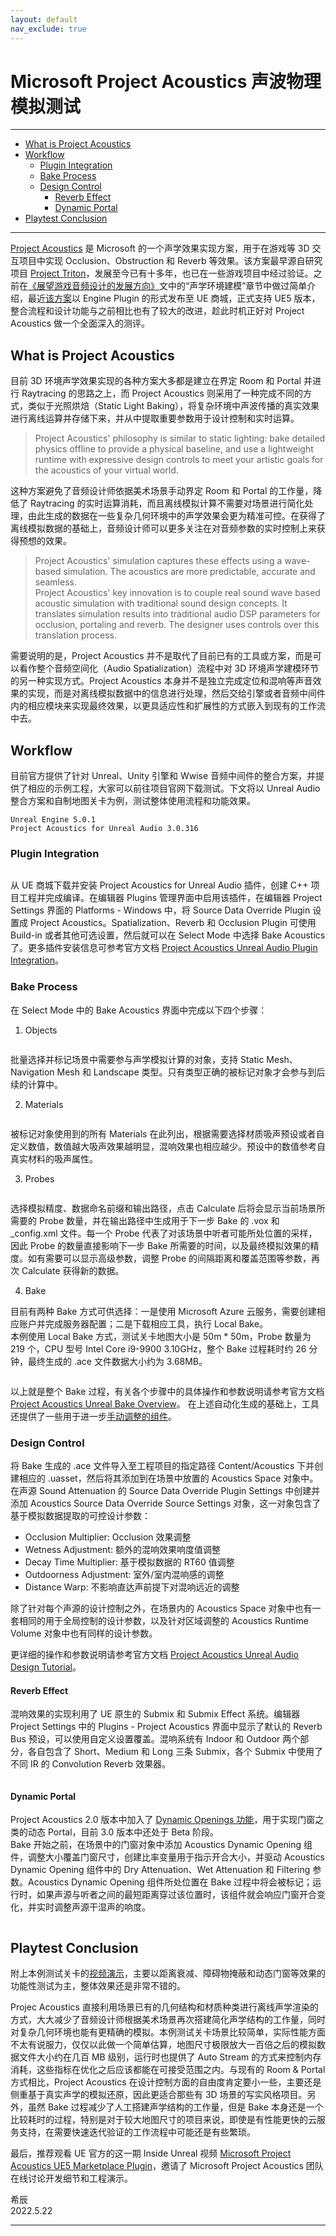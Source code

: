 ```yaml
---
layout: default
nav_exclude: true
---
```


# Microsoft Project Acoustics 声波物理模拟测试

***
<!-- Start Document Outline -->

* [What is Project Acoustics](#what-is-project-acoustics)
* [Workflow](#workflow)
	* [Plugin Integration](#plugin-integration)
	* [Bake Process](#bake-process)
	* [Design Control](#design-control)
		* [Reverb Effect](#reverb-effect)
		* [Dynamic Portal](#dynamic-portal)
* [Playtest Conclusion](#playtest-conclusion)

<!-- End Document Outline -->
***

[Project Acoustics](https://docs.microsoft.com/en-us/gaming/acoustics/what-is-acoustics) 是 Microsoft 的一个声学效果实现方案，用于在游戏等 3D 交互项目中实现 Occlusion、Obstruction 和 Reverb 等效果。该方案最早源自研究项目 [Project Triton](https://www.microsoft.com/en-us/research/project/project-triton/)，发展至今已有十多年，也已在一些游戏项目中经过验证。之前在[《展望游戏音频设计的发展方向》](What-will-The-Next-Gen-of-Game-Audio-Design-be-like.md)文中的“声学环境建模”章节中做过简单介绍，最近[该方案](https://www.unrealengine.com/marketplace/en-US/product/project-acoustics-for-unreal-audio)以 Engine Plugin 的形式发布至 UE 商城，正式支持 UE5 版本，整合流程和设计功能与之前相比也有了较大的改进，趁此时机正好对 Project Acoustics 做一个全面深入的测评。

## What is Project Acoustics

目前 3D 环境声学效果实现的各种方案大多都是建立在界定 Room 和 Portal 并进行 Raytracing 的思路之上，而 Project Acoustics 则采用了一种完成不同的方式，类似于光照烘焙（Static Light Baking），将复杂环境中声波传播的真实效果进行离线运算并存储下来，并从中提取重要参数用于设计控制和实时运算。

> Project Acoustics' philosophy is similar to static lighting: bake detailed physics offline to provide a physical baseline, and use a lightweight runtime with expressive design controls to meet your artistic goals for the acoustics of your virtual world.

这种方案避免了音频设计师依据美术场景手动界定 Room 和 Portal 的工作量，降低了 Raytracing 的实时运算消耗，而且离线模拟计算不需要对场景进行简化处理，由此生成的数据在一些复杂几何环境中的声学效果会更为精准可控。在获得了离线模拟数据的基础上，音频设计师可以更多关注在对音频参数的实时控制上来获得预想的效果。

> Project Acoustics' simulation captures these effects using a wave-based simulation. The acoustics are more predictable, accurate and seamless.  
> Project Acoustics' key innovation is to couple real sound wave based acoustic simulation with traditional sound design concepts. It translates simulation results into traditional audio DSP parameters for occlusion, portaling and reverb. The designer uses controls over this translation process.

需要说明的是，Project Acoustics 并不是取代了目前已有的工具或方案，而是可以看作整个音频空间化（Audio Spatialization）流程中对 3D 环境声学建模环节的另一种实现方式。Project Acoustics 本身并不是独立完成定位和混响等声音效果的实现，而是对离线模拟数据中的信息进行处理，然后交给引擎或者音频中间件内的相应模块来实现最终效果，以更具适应性和扩展性的方式嵌入到现有的工作流中去。

## Workflow

目前官方提供了针对 Unreal、Unity 引擎和 Wwise 音频中间件的整合方案，并提供了相应的示例工程，大家可以前往项目官网下载测试。下文将以 Unreal Audio 整合方案和自制地图关卡为例，测试整体使用流程和功能效果。

```
Unreal Engine 5.0.1
Project Acoustics for Unreal Audio 3.0.316
```

### Plugin Integration

![]()

从 UE 商城下载并安装 Project Acoustics for Unreal Audio 插件，创建 C++ 项目工程并完成编译。在编辑器 Plugins 管理界面中启用该插件，在编辑器 Project Settings 界面的 Platforms - Windows 中，将 Source Data Override Plugin 设置成 Project Acoustics。Spatialization、Reverb 和 Occlusion Plugin 可使用 Build-in 或者其他可选设置，然后就可以在 Select Mode 中选择 Bake Acoustics 了。更多插件安装信息可参考官方文档 [Project Acoustics Unreal Audio Plugin Integration](https://docs.microsoft.com/en-us/gaming/acoustics/unreal-audio-integration)。

### Bake Process

在 Select Mode 中的 Bake Acoustics 界面中完成以下四个步骤：

1. Objects

![]()

批量选择并标记场景中需要参与声学模拟计算的对象，支持 Static Mesh、Navigation Mesh 和 Landscape 类型。只有类型正确的被标记对象才会参与到后续的计算中。

2. Materials

![]()

被标记对象使用到的所有 Materials 在此列出，根据需要选择材质吸声预设或者自定义数值，数值越大吸声效果越明显，混响效果也相应越少。预设中的数值参考自真实材料的吸声属性。

3. Probes

![]()

选择模拟精度、数据命名前缀和输出路径，点击 Calculate 后将会显示当前场景所需要的 Probe 数量，并在输出路径中生成用于下一步 Bake 的 .vox 和 _config.xml 文件。每一个 Probe 代表了对该场景中听者可能所处位置的采样，因此 Probe 的数量直接影响下一步 Bake 所需要的时间，以及最终模拟效果的精度。如有需要可以显示高级参数，调整 Probe 的间隔距离和覆盖范围等参数，再次 Calculate 获得新的数据。

4. Bake

目前有两种 Bake 方式可供选择：一是使用 Microsoft Azure 云服务，需要创建相应账户并完成服务器配置；二是下载相应工具，执行 Local Bake。  
本例使用 Local Bake 方式，测试关卡地图大小是 50m * 50m，Probe 数量为 219 个，CPU 型号 Intel Core i9-9900 3.10GHz，整个 Bake 过程耗时约 26 分钟，最终生成的 .ace 文件数据大小约为 3.68MB。

![]()

以上就是整个 Bake 过程，有关各个步骤中的具体操作和参数说明请参考官方文档 [Project Acoustics Unreal Bake Overview](https://docs.microsoft.com/en-us/gaming/acoustics/unreal-baking-overview)。  在上述自动化生成的基础上，工具还提供了一些用于进一步[手动调整的组件](https://docs.microsoft.com/en-us/gaming/acoustics/unreal-baking-advanced)。

### Design Control

将 Bake 生成的 .ace 文件导入至工程项目的指定路径 Content/Acoustics 下并创建相应的 .uasset，然后将其添加到在场景中放置的 Acoustics Space 对象中。在声源 Sound Attenuation 的 Source Data Override Plugin Settings 中创建并添加 Acoustics Source Data Override Source Settings 对象，这一对象包含了基于模拟数据提取的可控设计参数：  

- Occlusion Multiplier: Occlusion 效果调整
- Wetness Adjustment: 额外的混响效果响度值调整
- Decay Time Multiplier: 基于模拟数据的 RT60 值调整
- Outdoorness Adjustment: 室外/室内混响感的调整
- Distance Warp: 不影响直达声前提下对混响远近的调整

除了针对每个声源的设计控制之外，在场景内的 Acoustics Space 对象中也有一套相同的用于全局控制的设计参数，以及针对区域调整的 Acoustics Runtime Volume 对象中也有同样的设计参数。

更详细的操作和参数说明请参考官方文档 [Project Acoustics Unreal Audio Design Tutorial](https://docs.microsoft.com/en-us/gaming/acoustics/unreal-audio-design)。

#### Reverb Effect

混响效果的实现利用了 UE 原生的 Submix 和 Submix Effect 系统。编辑器 Project Settings 中的 Plugins - Project Acoustics 界面中显示了默认的 Reverb Bus 预设，可以使用自定义设置覆盖。混响系统有 Indoor 和 Outdoor 两个部分，各自包含了 Short、Medium 和 Long 三条 Submix，各个 Submix 中使用了不同 IR 的 Convolution Reverb 效果器。

![]()

#### Dynamic Portal

Project Acoustics 2.0 版本中加入了 [Dynamic Openings 功能](https://docs.microsoft.com/en-us/gaming/acoustics/unreal-beta)，用于实现门窗之类的动态 Portal，目前 3.0 版本中还处于 Beta 阶段。  
Bake 开始之前，在场景中的门窗对象中添加 Acoustics Dynamic Opening 组件，调整大小覆盖门窗尺寸，创建比率变量用于指示开合大小，并驱动 Acoustics Dynamic Opening 组件中的 Dry Attenuation、Wet Attenuation 和 Filtering 参数。Acoustics Dynamic Opening 组件所处位置在 Bake 过程中将会被标记；运行时，如果声源与听者之间的最短距离穿过该位置时，该组件就会响应门窗开合变化，并实时调整声源干湿声的响度。

![]()

## Playtest Conclusion

附上本例测试关卡的[视频演示](https://www.youtube.com/watch?v=lANptxJ49yI)，主要以距离衰减、障碍物掩蔽和动态门窗等效果的功能性测试为主，整体效果还是非常不错的。

Projec Acoustics 直接利用场景已有的几何结构和材质种类进行离线声学渲染的方式，大大减少了音频设计师根据美术场景再次搭建简化声学结构的工作量，同时对复杂几何环境也能有更精确的模拟。本例测试关卡场景比较简单，实际性能方面不太有说服力，仅仅以此做一个简单估算，地图尺寸极限放大一百倍之后的模拟数据文件大小约在几百 MB 级别，运行时也提供了 Auto Stream 的方式来控制内存消耗，这些指标在优化之后应该都能在可接受范围之内。与现有的 Room & Portal 方式相比，Project Acoustics 在设计控制方面的自由度肯定要小一些，主要还是侧重基于真实声学的模拟还原，因此更适合那些有 3D 场景的写实风格项目。另外，虽然 Bake 过程减少了人工搭建声学结构的工作量，但是 Bake 本身还是一个比较耗时的过程，特别是对于较大地图尺寸的项目来说，即使是有性能更快的云服务支持，在需要快速迭代验证的工作流程中可能还是有些繁琐。

最后，推荐观看 UE 官方的这一期 Inside Unreal 视频 [Microsoft Project Acoustics UE5 Marketplace Plugin](https://www.youtube.com/watch?v=3uocCX0AMIg)，邀请了 Microsoft Project Acoustics 团队在线讨论开发细节和工程演示。

希辰  
2022.5.22

***